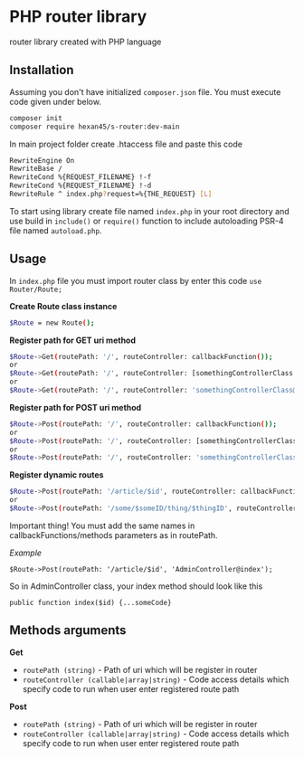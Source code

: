 # PHP router library

router library created with PHP language 

## Installation

Assuming you don't have initialized `composer.json` file. You must execute code given under below.

```sh
composer init
composer require hexan45/s-router:dev-main
```

In main project folder create .htaccess file and paste this code

```sh
RewriteEngine On
RewriteBase /
RewriteCond %{REQUEST_FILENAME} !-f 
RewriteCond %{REQUEST_FILENAME} !-d
RewriteRule ^ index.php?request=%{THE_REQUEST} [L]
```

To start using library create file named `index.php` in your root directory and use build in `include()` or `require()` function to include autoloading PSR-4 file named `autoload.php`.

## Usage

In `index.php` file you must import router class by enter this code `use Router/Route;`

**Create Route class instance**

```sh
$Route = new Route();
```

**Register path for GET uri method**

```sh
$Route->Get(routePath: '/', routeController: callbackFunction());
or
$Route->Get(routePath: '/', routeController: [somethingControllerClass::class, 'somethingControllerMethod']);
or
$Route->Get(routePath: '/', routeController: 'somethingControllerClass@somethingControllerMethod');
```

**Register path for POST uri method**

```sh
$Route->Post(routePath: '/', routeController: callbackFunction());
or
$Route->Post(routePath: '/', routeController: [somethingControllerClass::class, 'somethingControllerMethod']);
or
$Route->Post(routePath: '/', routeController: 'somethingControllerClass@somethingControllerMethod');
```

**Register dynamic routes**

```sh
$Route->Post(routePath: '/article/$id', routeController: callbackFunction($id));
or
$Route->Post(routePath: '/some/$someID/thing/$thingID', routeController: callbackFunction($someID, $thingID));
```
Important thing! You must add the same names in callbackFunctions/methods parameters as in routePath.

*Example*

`$Route->Post(routePath: '/article/$id', 'AdminController@index');`

So in AdminController class, your index method should look like this

`public function index($id) {...someCode}`

## Methods arguments

**Get**
- `routePath (string)` - Path of uri which will be register in router
- `routeController (callable|array|string)` - Code access details which specify code to run when user enter registered route path

**Post**
- `routePath (string)` - Path of uri which will be register in router
- `routeController (callable|array|string)` - Code access details which specify code to run when user enter registered route path